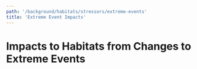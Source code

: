 ```yaml
---
path: '/background/habitats/stressors/extreme-events'
title: 'Extreme Event Impacts'
---
```


# Impacts to Habitats from Changes to Extreme Events
